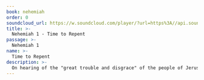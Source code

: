 ```yaml
---
book: nehemiah
order: 0
soundcloud_url: https://w.soundcloud.com/player/?url=https%3A//api.soundcloud.com/tracks/
title: >-
  Nehemiah 1 - Time to Repent
passage: >-
  Nehemiah 1
name: >-
  Time to Repent
description: >-
  On hearing of the "great trouble and disgrace" of the people of Jerusalem, and of the broken down wall of the city, Nehemiah was deeply troubled. He prayed a prayer of repentance.
---
```


